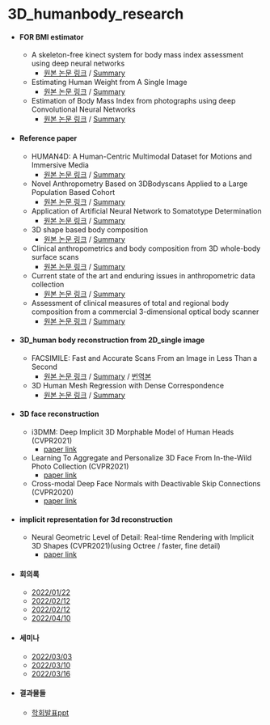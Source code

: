 # 3D_humanbody_research

* #### FOR BMI estimator

  * A skeleton-free kinect system for body mass index assessment using deep neural networks
    * [원본 논문 링크](https://ieeexplore.ieee.org/abstract/document/8088252/similar#similar) / [Summary](https://ylab604.tistory.com/32)
  * Estimating Human Weight from A Single Image
    * [원본 논문 링크](https://ieeexplore.ieee.org/document/9699418) / [Summary](https://mostar39.tistory.com/79)
  * Estimation of Body Mass Index from photographs using deep Convolutional Neural Networks
    * [원본 논문 링크](https://www.sciencedirect.com/science/article/pii/S2352914821002069) / [Summary](https://mostar39.tistory.com/82)


* #### Reference paper

  * HUMAN4D: A Human-Centric Multimodal Dataset for Motions and Immersive Media
    * [원본 논문 링크](https://ieeexplore.ieee.org/document/9204617) / [Summary](https://github.com/ylab604/3D-human-body-paper-review/blob/main/Summary/HUMAN4D.pdf) 
  * Novel Anthropometry Based on 3DBodyscans Applied to a Large Population
Based Cohort
    * [원본 논문 링크](https://journals.plos.org/plosone/article/file?id=10.1371/journal.pone.0159887&type=printable) / [Summary](https://github.com/ylab604/3D-human-body-paper-review/blob/54539e077ac72c2441763612289fec72ee13aefb/Summary/SOM_Body%20Type.pdf)
  * Application of Artificial Neural Network to Somatotype Determination
    * [원본 논문 링크](https://www.mdpi.com/2076-3417/11/4/1365) / [Summary](https://github.com/sb0702/3D-human-body-paper-review/blob/2cdb17ef3d43d0e468b5475f9005a2fa7d537479/Summary/Application%20of%20Artificial%20Neural%20Network%20to%20Somatotype.pdf)
  * 3D shape based body composition
    * [원본 논문 링크](https://pubmed.ncbi.nlm.nih.gov/30441235/) / [Summary](https://github.com/sb0702/3D-human-body-paper-review/blob/2fea27644e11da30b71c218f3876fa14fcc46933/Summary/3D%20shape%20based%20body%20composition.pdf)
  * Clinical anthropometrics and body composition from 3D whole-body surface scans
    * [원본 논문 링크](https://www.researchgate.net/publication/304329278_Clinical_anthropometrics_and_body_composition_from_3D_whole-body_surface_scans) / [Summary](https://github.com/ylab604/3D-human-body-paper-review/blob/552c97900b420db2d15bb94ec7a70575c1e51490/Summary/Clinical%20anthropometrics%20and%20body%20composition%20from%203D%20Scan.pdf) 
  * Current state of the art and enduring issues in anthropometric data collection
    * [원본 논문 링크](https://www.semanticscholar.org/paper/Current-state-of-the-art-and-enduring-issues-in-1-Bragan%C3%A7a-Arezes/2f25bef7a0780436c9e6042415279480798fd63d) / [Summary](https://github.com/sb0702/3D-human-body-paper-review/blob/1650533577aab1ba04d23a5ea2b0cfffc5f6a511/Summary/%EC%9D%B8%EC%B2%B4%EC%B8%A1%EC%A0%95%20%EB%8D%B0%EC%9D%B4%ED%84%B0%20%EC%88%98%EC%A7%91%EC%97%90%20%EB%8C%80%ED%95%9C%20%EC%B5%9C%EC%8B%A0%20%EA%B8%B0%EC%88%A0%20%EB%B0%8F%20%EB%AC%B8%EC%A0%9C%20%EB%85%BC%EB%AC%B8%20%EC%9A%94%EC%95%BD.pdf)
  * Assessment of clinical measures of total and regional body composition from a commercial 3-dimensional optical body scanner 
    * [원본 논문 링크](https://www.sciencedirect.com/science/article/pii/S0261561421005410) / [Summary](https://github.com/ylab604/3D-human-body-paper-review/blob/1846eddb2ae3de709ec8ac114491e76514c91fad/Summary/Assessment%20of%20clinical%20measures.pdf) 


* #### 3D_human body reconstruction from 2D_single image
  * FACSIMILE: Fast and Accurate Scans From an Image in Less Than a Second
    * [원본 논문 링크](https://openaccess.thecvf.com/content_ICCV_2019/html/Smith_FACSIMILE_Fast_and_Accurate_Scans_From_an_Image_in_Less_ICCV_2019_paper.html) / [Summary](https://ylab604.tistory.com/17) / [번역본](https://github.com/ylab604/3D-human-body-paper-review/blob/main/translation/FACSIMILE.pdf)
  * 3D Human Mesh Regression with Dense Correspondence
    * [원본 논문 링크](https://arxiv.org/abs/2006.05734) / [Summary](https://ylab604.tistory.com/49)





* #### 3D face reconstruction
  * i3DMM: Deep Implicit 3D Morphable Model of Human Heads (CVPR2021)
    * [paper link](https://openaccess.thecvf.com/content/CVPR2021/html/Yenamandra_i3DMM_Deep_Implicit_3D_Morphable_Model_of_Human_Heads_CVPR_2021_paper.html)
  * Learning To Aggregate and Personalize 3D Face From In-the-Wild Photo Collection (CVPR2021)
    * [paper link](https://openaccess.thecvf.com/content/CVPR2021/html/Zhang_Learning_To_Aggregate_and_Personalize_3D_Face_From_In-the-Wild_Photo_CVPR_2021_paper.html) 
  * Cross-modal Deep Face Normals with Deactivable Skip Connections (CVPR2020)
    * [paper link](https://openaccess.thecvf.com/content_CVPR_2020/html/Abrevaya_Cross-Modal_Deep_Face_Normals_With_Deactivable_Skip_Connections_CVPR_2020_paper.html)     

* #### implicit representation for 3d reconstruction
  * Neural Geometric Level of Detail: Real-time Rendering with Implicit 3D Shapes (CVPR2021)(using Octree / faster, fine detail)
    * [paper link](https://openaccess.thecvf.com/content/CVPR2021/html/Takikawa_Neural_Geometric_Level_of_Detail_Real-Time_Rendering_With_Implicit_3D_CVPR_2021_paper.html)


* #### 회의록
   * [2022/01/22](https://github.com/ylab604/3D-human-body-paper-review/blob/main/meeting_minutes/2022_01_22.txt)
   * [2022/02/12](https://github.com/ylab604/3D-human-body-paper-review/blob/main/meeting_minutes/2022_02_12.txt)
   * [2022/02/12](https://github.com/ylab604/3D-human-body-paper-review/blob/main/meeting_minutes/2022_02_20.txt)
   * [2022/04/10](https://github.com/ylab604/3D-human-body-paper-review/blob/main/meeting_minutes/2022_04_10_meeting.pdf)

* #### 세미나
   * [2022/03/03](https://github.com/ylab604/3D-human-body-paper-review/blob/main/Summary/LAB20220303_uploadver.pdf)
   * [2022/03/10](https://github.com/ylab604/3D-human-body-paper-review/blob/main/Summary/LAB20220310_uploadver.pdf)
   * [2022/03/16](https://github.com/ylab604/3D-human-body-paper-review/blob/main/Summary/LAB20220316_uploadver.pdf)

* #### 결과물들
   * [학회발표ppt](https://github.com/ylab604/3D-human-body-paper-review/blob/main/Summary/3D_obesity.pdf)


